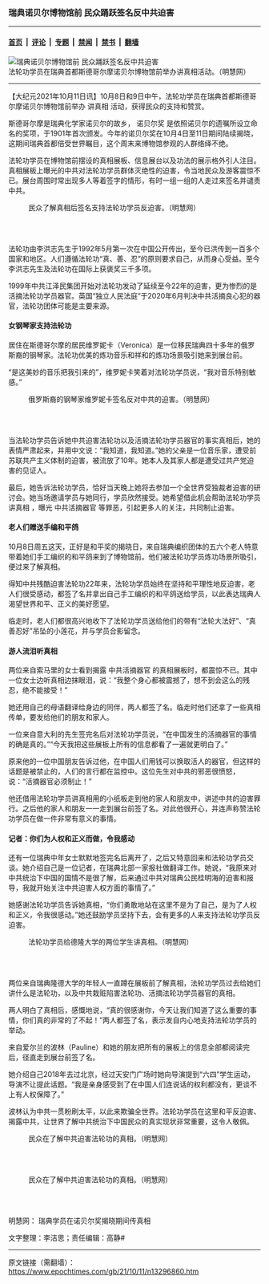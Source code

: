 ### 瑞典诺贝尔博物馆前 民众踊跃签名反中共迫害

---

#### [首页](../../../..?n13296860) &nbsp;|&nbsp; [评论](../../../../../epoch-comment?n13296860) &nbsp;|&nbsp; [专题](../../../../../epoch-special?n13296860) &nbsp;|&nbsp; [禁闻](../../../../../epoch-news?n13296860) &nbsp;|&nbsp; [禁书](../../../../../books?n13296860) &nbsp;|&nbsp; [翻墙](https://github.com/gfw-breaker/nogfw/blob/master/README.md?n13296860)


<div><img alt="瑞典诺贝尔博物馆前 民众踊跃签名反中共迫害" class="attachment-djy_600_400 size-djy_600_400 wp-post-image" src="https://i.epochtimes.com/assets/uploads/2021/10/id13296885-2021-10-10-sweden-stockholm-falun-gong-truth_01-600x400.jpeg"/>
<div class="caption">
 法轮功学员在瑞典首都斯德哥尔摩诺贝尔博物馆前举办讲真相活动。（明慧网）
</div></div><hr/><div class="post_content" id="artbody" itemprop="articleBody">
 <!-- article content begin -->
 <p>
  【大纪元2021年10月11日讯】10月8日和9日中午，法轮功学员在瑞典首都斯德哥尔摩诺贝尔博物馆前举办
  <ok href="https://www.epochtimes.com/gb/tag/%E8%AE%B2%E7%9C%9F%E7%9B%B8.html">
   讲真相
  </ok>
  活动，获得民众的支持和赞赏。
 </p>
 <p>
  斯德哥尔摩是瑞典化学家诺贝尔的故乡，
  <ok href="https://www.epochtimes.com/gb/tag/%E8%AF%BA%E8%B4%9D%E5%B0%94%E5%A5%96.html">
   诺贝尔奖
  </ok>
  是依照诺贝尔的遗嘱所设立命名的奖项，于1901年首次颁发。今年的诺贝尔奖在10月4日至11日期间陆续揭晓，这期间瑞典首都倍受世界瞩目，这个周末来博物馆参观的人群络绎不绝。
 </p>
 <p>
  法轮功学员在博物馆前摆设的真相展板、信息展台以及功法的展示格外引人注目。真相展板上曝光的中共对法轮功学员群体灭绝性的迫害，令当地民众及游客震惊不已。展台周围时常出现多人等着签字的情形，有时一组一组的人走过来签名并谴责中共。
 </p>
 <figure aria-describedby="caption-attachment-13296916" class="wp-caption aligncenter" id="attachment_13296916" style="width: 600px">
  <ok href="https://i.epochtimes.com/assets/uploads/2021/10/id13296916-2021-10-10-sweden-stockholm-falun-gong-truth_03.jpeg" target="_blank">
   <img alt="" class="size-large wp-image-13296916" src="https://i.epochtimes.com/assets/uploads/2021/10/id13296916-2021-10-10-sweden-stockholm-falun-gong-truth_03-600x460.jpeg"/>
  </ok>
  <br/><figcaption class="wp-caption-text" id="caption-attachment-13296916">
   民众了解真相后签名支持法轮功学员反迫害。（明慧网）
  </figcaption><br/>
 </figure><br/>
 <p>
  法轮功由李洪志先生于1992年5月第一次在中国公开传出，至今已洪传到一百多个国家和地区。人们遵循法轮功“真、善、忍”的原则要求自己，从而身心受益。至今李洪志先生及法轮功在国际上获褒奖三千多项。
 </p>
 <p>
  1999年中共江泽民集团开始对法轮功发动了延续至今22年的迫害，更为惨烈的是活摘法轮功学员器官。英国“独立人民法庭”于2020年6月判决中共活摘良心犯的器官，法轮功团体可能是主要来源。
 </p>
 <h4>
  女钢琴家支持法轮功
 </h4>
 <p>
  居住在斯德哥尔摩的居民维罗妮卡（Veronica）是一位移民瑞典四十多年的俄罗斯裔的钢琴家。法轮功优美的炼功音乐和祥和的炼功场景吸引她来到展台前。
 </p>
 <p>
  “是这美妙的音乐把我引来的”，维罗妮卡笑着对法轮功学员说，“我对音乐特别敏感。”
 </p>
 <figure aria-describedby="caption-attachment-13296922" class="wp-caption aligncenter" id="attachment_13296922" style="width: 600px">
  <ok href="https://i.epochtimes.com/assets/uploads/2021/10/id13296922-2021-10-10-sweden-stockholm-falun-gong-truth_05.jpeg" target="_blank">
   <img alt="" class="size-large wp-image-13296922" src="https://i.epochtimes.com/assets/uploads/2021/10/id13296922-2021-10-10-sweden-stockholm-falun-gong-truth_05-600x529.jpeg"/>
  </ok>
  <br/><figcaption class="wp-caption-text" id="caption-attachment-13296922">
   俄罗斯裔的钢琴家维罗妮卡签名反对中共的迫害。（明慧网）
  </figcaption><br/>
 </figure><br/>
 <p>
  当法轮功学员告诉她中共迫害法轮功以及活摘法轮功学员器官的事实真相后，她的表情严肃起来，并用中文说：“我知道，我知道。”她的父亲是一位音乐家，遭受前苏联共产主义体制的迫害，被流放了10年。她本人及其家人都是遭受过共产党迫害的见证人。
 </p>
 <p>
  最后，她告诉法轮功学员，恰好当天晚上她将去参加一个全世界受独裁者迫害的研讨会。她当场邀请学员与她同行，学员欣然接受。她希望借此机会帮助法轮功学员
  <ok href="https://www.epochtimes.com/gb/tag/%E8%AE%B2%E7%9C%9F%E7%9B%B8.html">
   讲真相
  </ok>
  ，曝光
  <ok href="https://www.epochtimes.com/gb/tag/%E4%B8%AD%E5%85%B1%E6%B4%BB%E6%91%98%E5%99%A8%E5%AE%98.html">
   中共活摘器官
  </ok>
  等罪恶，引起更多人的关注，共同制止迫害。
 </p>
 <h4>
  <b>
   老人们赠送手编和平鸽
  </b>
 </h4>
 <p>
  10月8日周五这天，正好是和平奖的揭晓日，来自瑞典编织团体的五六个老人特意带着她们手工编织的和平鸽来到了博物馆前。他们被法轮功学员炼功场景所吸引，便过来了解真相。
 </p>
 <p>
  得知中共残酷迫害法轮功22年来，法轮功学员始终在坚持和平理性地反迫害，老人们很受感动，都签了名并拿出自己手工编织的和平鸽送给学员，以此表达瑞典人渴望世界和平、正义的美好愿望。
 </p>
 <p>
  临走时，老人们都很高兴地收下了法轮功学员送给他们的带有“法轮大法好”、“真善忍好”吊坠的小莲花，并与学员合影留念。
 </p>
 <h4>
  游人流泪听真相
 </h4>
 <p>
  两位来自索马里的女士看到揭露
  <ok href="https://www.epochtimes.com/gb/tag/%E4%B8%AD%E5%85%B1%E6%B4%BB%E6%91%98%E5%99%A8%E5%AE%98.html">
   中共活摘器官
  </ok>
  的真相展板时，都震惊不已。其中一位女士边听真相边抹眼泪，说：“我整个身心都被震撼了，想不到会这么的残忍，绝不能接受！”
 </p>
 <p>
  她还用自己的母语翻译给身边的同伴，两人都签了名。临走时他们还拿了一些真相传单，要发给他们的朋友和家人。
 </p>
 <p>
  一位来自意大利的先生签完名后对法轮功学员说，“在中国发生的活摘器官的事情的确是真的。”“今天我把这些展板上所有的信息都看了一遍就更明白了。”
 </p>
 <p>
  原来他的一位中国朋友告诉过他，在中国人们用钱可以换取活人的器官，但这样的话题是被禁止的，人们的言行都在监控中。这位先生对中共的邪恶很愤怒，说：“活摘器官必须制止！”
 </p>
 <p>
  他还借用法轮功学员讲真相用的小纸板走到他的家人和朋友中，讲述中共的迫害罪行。之后他的家人和朋友一一走到展台前签了名。对此他很开心，并连声称赞法轮功学员在做一件非常有意义的事情。
 </p>
 <h4>
  记者：你们为人权和正义而做，令我感动
 </h4>
 <p>
  还有一位瑞典中年女士默默地签完名后离开了，之后又特意回来和法轮功学员交谈。她介绍自己是一位记者，在瑞典北部一家报社做翻译工作。她说，“我原来对中共统治下中国的国情不是很了解，后来通过中共对瑞典公民桂明海的迫害和报导，我就开始关注中共迫害人权方面的事情了。”
 </p>
 <p>
  她感谢法轮功学员告诉她真相，“你们勇敢地站在这里不是为了自己，是为了人权和正义，令我很感动。”她还鼓励学员坚持下去，会有更多的人来支持法轮功学员反迫害。
 </p>
 <figure aria-describedby="caption-attachment-13296972" class="wp-caption aligncenter" id="attachment_13296972" style="width: 600px">
  <ok href="https://i.epochtimes.com/assets/uploads/2021/10/id13296972-2021-10-10-sweden-stockholm-falun-gong-truth_06.jpeg" target="_blank">
   <img alt="" class="size-large wp-image-13296972" src="https://i.epochtimes.com/assets/uploads/2021/10/id13296972-2021-10-10-sweden-stockholm-falun-gong-truth_06-600x467.jpeg"/>
  </ok>
  <br/><figcaption class="wp-caption-text" id="caption-attachment-13296972">
   法轮功学员给德隆大学的两位学生讲真相。（明慧网）
  </figcaption><br/>
 </figure><br/>
 <p>
  两位来自瑞典隆德大学的年轻人一直蹲在展板前了解真相，法轮功学员过去给她们讲什么是法轮功，以及中共栽赃陷害法轮功、活摘法轮功学员器官的真相。
 </p>
 <p>
  两人明白了真相后，感慨地说，“真的很感谢你，今天让我们知道了这么重要的事情，你们真的非常的了不起！”两人都签了名，表示发自内心地支持法轮功学员的举动。
 </p>
 <p>
  来自爱尔兰的波林（Pauline）和她的朋友把所有的展板上的信息全部都阅读完后，径直走到展台前签了名。
 </p>
 <p>
  她介绍自己2018年去过北京，经过天安门广场时她向导演提到“六四”学生运动，导演不让提此话题。“我是亲身感受到了在中国人们连说话的权利都没有，更谈不上有人权保障了。”
 </p>
 <p>
  波林认为中共一贯粉刷太平，以此来欺骗全世界。法轮功学员在这里和平反迫害、揭露中共，让世界了解中共统治下中国民众的真实现状非常重要，这令人敬佩。
 </p>
 <figure aria-describedby="caption-attachment-13296988" class="wp-caption aligncenter" id="attachment_13296988" style="width: 600px">
  <ok href="https://i.epochtimes.com/assets/uploads/2021/10/id13296988-2021-10-10-sweden-stockholm-falun-gong-truth_04.jpeg" target="_blank">
   <img alt="" class="size-large wp-image-13296988" src="https://i.epochtimes.com/assets/uploads/2021/10/id13296988-2021-10-10-sweden-stockholm-falun-gong-truth_04-600x600.jpeg"/>
  </ok>
  <br/><figcaption class="wp-caption-text" id="caption-attachment-13296988">
   民众在了解中共迫害法轮功的真相。（明慧网）
  </figcaption><br/>
 </figure><br/>
 <figure aria-describedby="caption-attachment-13296994" class="wp-caption aligncenter" id="attachment_13296994" style="width: 600px">
  <ok href="https://i.epochtimes.com/assets/uploads/2021/10/id13296994-2021-10-10-sweden-stockholm-falun-gong-truth_02.jpeg" target="_blank">
   <img alt="" class="size-large wp-image-13296994" src="https://i.epochtimes.com/assets/uploads/2021/10/id13296994-2021-10-10-sweden-stockholm-falun-gong-truth_02-600x401.jpeg"/>
  </ok>
  <br/><figcaption class="wp-caption-text" id="caption-attachment-13296994">
   民众在了解中共迫害法轮功的真相。（明慧网）
  </figcaption><br/>
 </figure><br/>
 <p>
  明慧网：
  <ok href="http://big5.minghui.org/mh/articles/2021/10/11/%E7%91%9E%E5%85%B8%E5%AD%B8%E5%93%A1%E5%9C%A8%E8%AB%BE%E8%B2%9D%E7%88%BE%E7%8D%8E%E6%8F%AD%E6%9B%89%E6%9C%9F%E9%96%93%E5%82%B3%E7%9C%9F%E7%9B%B8-432408.html">
   瑞典学员在诺贝尔奖揭晓期间传真相
  </ok>
 </p>
 <p>
  文字整理：李洁思；责任编辑：高静#
 </p>
 <!-- article content end -->
 <div id="below_article_ad">
 </div>
</div>


---

原文链接（需翻墙）：https://www.epochtimes.com/gb/21/10/11/n13296860.htm